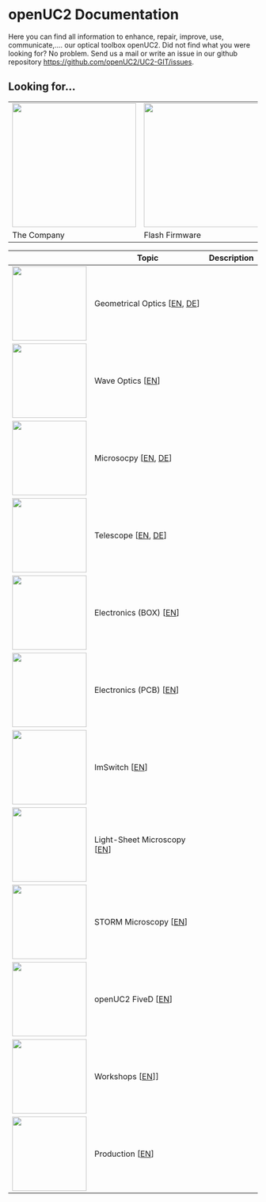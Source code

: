 # openUC2 Documentation

Here you can find all information to enhance, repair, improve, use, communicate,.... our optical toolbox openUC2. Did not find what you were looking for? No problem. Send us a mail or write an issue in our github repository https://github.com/openUC2/UC2-GIT/issues.

## Looking for...

|   |  |  |
|---|---|---|
| <a href="http://openuc2.com/"> <img src="/img/main/openuc2.png" width="250"/> </a> | <a href="http://openuc2.github.io"> <img src="/img/main/youseetoo.png" width="250"/> </a> |<a href="http://youseetoo.github.io/imswitch"> <img src="/img/main/youseetooimswitch.png" width="250"/> </a> |
| The Company  | Flash Firmware | ImSwitch Web GUI |


|   |  Topic |Description |
|---|---|---|
| <img src="/img/icons/icon_geometric.png"  width="150"/> | Geometrical Optics [[EN](./01_Toolboxes/01_DiscoveryCore/ENGLISH/01_core_intro.md), [DE](./01_Toolboxes/01_DiscoveryCore/GERMAN/01_core_intro.md)] ||
| <img src="/img/icons/icon_geometric.png"  width="150"/> | Wave Optics [[EN](./01_Toolboxes/03_DiscoveryInterferometer/01_interferometer_intro.md)] | |
| <img src="/img/icons/icon_microscopy.png"  width="150"/> | Microsocpy [[EN](./01_Toolboxes/01_DiscoveryCore/ENGLISH/04_core_microscope.md), [DE](./01_Toolboxes/01_DiscoveryCore/GERMAN/04_core_microscope.md)] | |
| <img src="/img/icons/icon_telescope.png"  width="150"/> | Telescope [[EN](./01_Toolboxes/01_DiscoveryCore/ENGLISH/03_core_telescope.md), [DE](./01_Toolboxes/01_DiscoveryCore/GERMAN/03_core_telescope.md)] | |
| <img src="/img/icons/icon_electronics.png"  width="150"/> | Electronics (BOX) [[EN](./01_Toolboxes/02_DiscoveryElectronics/01_automation_intro.md)] | |
| <img src="/img/icons/icon_electronics.png"  width="150"/> | Electronics (PCB) [[EN](./03_Electronics/01_Overview.md)] | |
| <img src="/img/icons/icon_imswitch.png"  width="150"/> | ImSwitch [[EN](./04_ImSwitch/ImSwitchInstaller.md)] | |
| <img src="/img/icons/icon_lightsheet.png"  width="150"/> | Light-Sheet Microscopy [[EN](./01_Toolboxes/03_DiscoveryInterferometer/01_interferometer_intro.md)] | |
| <img src="/img/icons/icon_storm.png"  width="150"/> | STORM Microscopy [[EN](./docs/02_Investigator/05_STORM/00_Main.md)] | |
| <img src="/img/icons/icon_xyz.png"  width="150"/> | openUC2 FiveD [[EN](./02_Investigator/02_XYZMicroscope/FiveD_v3.md)] | |
| <img src="/img/icons/icon_workshop.png"  width="150"/> | Workshops [[EN](./05_WORKSHOPS/README.md)]] | |
| <img src="/img/icons/icon_build.png"  width="150"/> | Production [[EN](./09_PRODUCTION/INVESTIGATOR/PG_XYZ_Microscope.md)] | |

